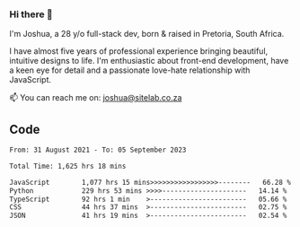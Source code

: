 ### Hi there 👋

I'm Joshua, a 28 y/o full-stack dev, born & raised in Pretoria, South Africa. 

I have almost five years of professional experience bringing beautiful, intuitive designs to life. I'm enthusiastic about front-end development, have a keen eye for detail and a passionate love-hate relationship with JavaScript.

📫 You can reach me on: joshua@sitelab.co.za

## **Code**

<!--START_SECTION:waka-->

```txt
From: 31 August 2021 - To: 05 September 2023

Total Time: 1,625 hrs 18 mins

JavaScript        1,077 hrs 15 mins>>>>>>>>>>>>>>>>>--------   66.28 %
Python            229 hrs 53 mins >>>>---------------------   14.14 %
TypeScript        92 hrs 1 min    >------------------------   05.66 %
CSS               44 hrs 37 mins  >------------------------   02.75 %
JSON              41 hrs 19 mins  >------------------------   02.54 %
```

<!--END_SECTION:waka-->
